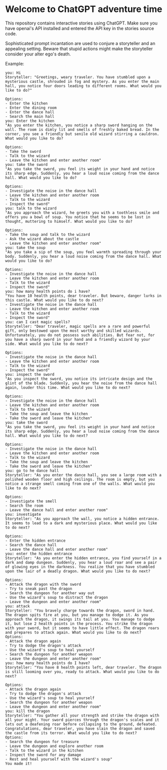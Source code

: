 # Welcome to ChatGPT adventure time
This repository contains interactive stories using ChatGPT. Make sure you have openai's API installed and entered the API key in the stories source code. 

Sophisticated prompt incantation are used to conjure a storyteller and an appealing setting. Beware that stupid actions might make the storyteller consider your alter ego's death.


Example:

    you: Hi
    Storyteller: "Greetings, weary traveler. You have stumbled upon a mysterious castle, shrouded in fog and mystery. As you enter the main hall, you notice four doors leading to different rooms. What would you like to do?"

    Options:
    - Enter the kitchen
    - Enter the dining room
    - Enter the dance hall
    - Search the main hall
    you: Enter the kitchen
    "As you enter the kitchen, you notice a sharp sword hanging on the wall. The room is dimly lit and smells of freshly baked bread. In the corner, you see a friendly but senile old wizard stirring a cauldron. What would you like to do?

    Options:
    - Take the sword
    - Talk to the wizard
    - Leave the kitchen and enter another room"
    you: take the sword
    "As you take the sword, you feel its weight in your hand and notice its sharp edge. Suddenly, you hear a loud noise coming from the dance hall. What would you like to do?

    Options:
    - Investigate the noise in the dance hall
    - Leave the kitchen and enter another room
    - Talk to the wizard
    - Inspect the sword"
    you: talk to the wizard
    "As you approach the wizard, he greets you with a toothless smile and offers you a bowl of soup. You notice that he seems to be lost in thought, muttering to himself. What would you like to do?

    Options:
    - Take the soup and talk to the wizard
    - Ask the wizard about the castle
    - Leave the kitchen and enter another room"
    you: take the soup
    "As you take a sip of the soup, you feel warmth spreading through your body. Suddenly, you hear a loud noise coming from the dance hall. What would you like to do?

    Options:
    - Investigate the noise in the dance hall
    - Leave the kitchen and enter another room
    - Talk to the wizard
    - Inspect the sword"
    you: how many health points do i have?
    "You have 10 health points, dear traveler. But beware, danger lurks in this castle. What would you like to do next?
    - Investigate the noise in the dance hall
    - Leave the kitchen and enter another room
    - Talk to the wizard
    - Inspect the sword"
    you: can I cast magic spells?
    Storyteller: "Dear traveler, magic spells are a rare and powerful gift, only bestowed upon the most worthy and skilled wizards. Unfortunately, you do not possess such abilities. But fear not, for you have a sharp sword in your hand and a friendly wizard by your side. What would you like to do next?

    Options:
    - Investigate the noise in the dance hall
    - Leave the kitchen and enter another room
    - Talk to the wizard
    - Inspect the sword"
    you: inspect the sword
    "As you inspect the sword, you notice its intricate design and the glint of the blade. Suddenly, you hear the noise from the dance hall again, louder this time. What would you like to do next?

    Options:
    - Investigate the noise in the dance hall
    - Leave the kitchen and enter another room
    - Talk to the wizard
    - Take the soup and leave the kitchen
    - Take the sword and leave the kitchen"
    you: take the sword
    "As you take the sword, you feel its weight in your hand and notice its sharp edge. Suddenly, you hear a loud noise coming from the dance hall. What would you like to do next?

    Options:
    - Investigate the noise in the dance hall
    - Leave the kitchen and enter another room
    - Talk to the wizard
    - Take the soup and leave the kitchen
    - Take the sword and leave the kitchen"
    you: go to he dance hall
    Storyteller: "As you enter the dance hall, you see a large room with a polished wooden floor and high ceilings. The room is empty, but you notice a strange smell coming from one of the walls. What would you like to do next?

    Options:
    - Investigate the smell
    - Search the room
    - Leave the dance hall and enter another room"
    you: investigate
    Storyteller: "As you approach the wall, you notice a hidden entrance. It seems to lead to a dark and mysterious place. What would you like to do next?

    Options:
    - Enter the hidden entrance
    - Search the dance hall
    - Leave the dance hall and enter another room"
    you: enter the hidden entrance
    Storyteller: "As you enter the hidden entrance, you find yourself in a dark and damp dungeon. Suddenly, you hear a loud roar and see a pair of glowing eyes in the darkness. You realize that you have stumbled upon the lair of a deadly dragon. What would you like to do next?

    Options:
    - Attack the dragon with the sword
    - Try to sneak past the dragon
    - Search the dungeon for another way out
    - Use the wizard's soup to distract the dragon
    - Leave the dungeon and enter another room"
    you: attack
    Storyteller: "You bravely charge towards the dragon, sword in hand. The dragon spits fire at you, but you manage to dodge it. As you approach the dragon, it swings its tail at you. You manage to dodge it, but lose 2 health points in the process. You strike the dragon with your sword, but it seems to have little effect. The dragon roars and prepares to attack again. What would you like to do next?
    Options:
    - Attack the dragon again
    - Try to dodge the dragon's attack
    - Use the wizard's soup to heal yourself
    - Search the dungeon for another weapon
    - Leave the dungeon and enter another room"
    you: how many health points do I have?
    Storyteller: "You have 8 health points left, dear traveler. The dragon is still looming over you, ready to attack. What would you like to do next?

    Options:
    - Attack the dragon again
    - Try to dodge the dragon's attack
    - Use the wizard's soup to heal yourself
    - Search the dungeon for another weapon
    - Leave the dungeon and enter another room"
    you: kill the dragon
    Storyteller: "You gather all your strength and strike the dragon with all your might. Your sword pierces through the dragon's scales and it lets out a deafening roar before collapsing to the ground, defeated. Congratulations, dear traveler, you have slain the dragon and saved the castle from its terror. What would you like to do next?                                                                                                                                                                                                                                       
    Options:
    - Search the dungeon for treasure
    - Leave the dungeon and explore another room
    - Talk to the wizard in the kitchen
    - Inspect the sword for any damage
    - Rest and heal yourself with the wizard's soup"
    You made it!
